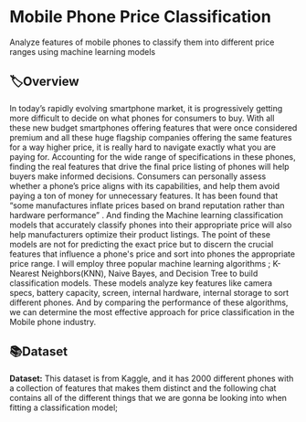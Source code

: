 # Mobile Phone Price Classification
Analyze features of mobile phones to classify them into different price ranges using machine learning models
## 🏷️Overview
In today’s rapidly evolving smartphone market, it is progressively getting more difficult to decide on what phones for consumers to buy. With all these new budget smartphones offering features that were once considered premium and all these huge flagship companies offering the same features for a way higher price, it is really hard to navigate exactly what you are paying for.  Accounting for the wide range of specifications in these phones,  finding the real features that drive the final price listing of phones will help buyers make informed decisions. Consumers can personally assess whether a phone’s price aligns with its capabilities, and help them avoid paying a ton of money for unnecessary features. It has been found that “some manufactures inflate prices based on brand reputation rather than hardware performance” . And finding the Machine learning classification models that accurately classify phones into their appropriate price will also help manufacturers optimize their product listings. The point of these models are not for predicting the exact price but to discern the crucial features that influence a phone's price and sort into phones the appropriate price range. I will employ three popular machine learning algorithms ; K-Nearest Neighbors(KNN), Naive Bayes, and Decision Tree to build classification models. These models analyze key features like camera specs, battery capacity, screen, internal hardware, internal storage to sort different phones. And by comparing the performance of these algorithms, we can determine the most effective approach for price classification in the Mobile phone industry. 

## 📚Dataset
**Dataset:** This dataset is from Kaggle, and it has 2000 different phones with a collection of features that makes them distinct and the following chat contains all of the different things that we are gonna be looking into when fitting a classification model; 

